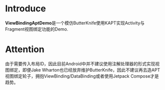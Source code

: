 # Introduce 
**ViewBindingAptDemo**是一个模仿ButterKnife使用KAPT实现Activity与Fragment视图绑定功能的Demo.

# Attention
由于需要传入布局ID，因此目前Android中并不建议使用注解处理器的形式实现视图绑定，即便Jake Wharton也已经放弃维护ButterKnife，因此不建议再去造APT视图绑定轮子，拥抱ViewBinding/DataBinding或者使用Jetpack Compose才是趋势。
